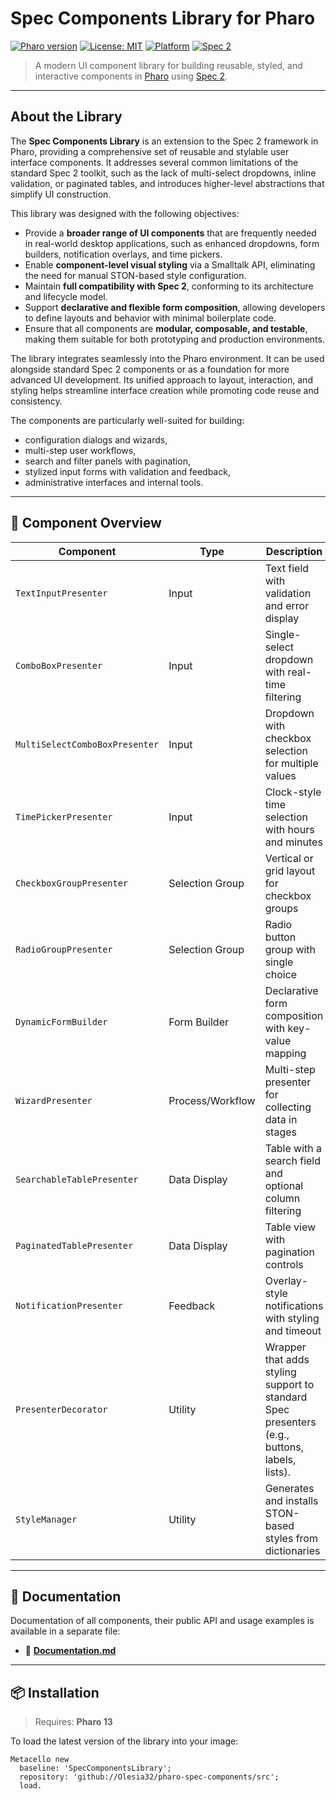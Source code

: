 #  Spec Components Library for Pharo

[![Pharo version](https://img.shields.io/badge/Pharo-13-blue)](https://github.com/pharo-project/pharo)
[![License: MIT](https://img.shields.io/badge/license-MIT-green.svg)](./LICENSE)
[![Platform](https://img.shields.io/badge/platform-desktop-lightgrey)](https://pharo.org/)
[![Spec 2](https://img.shields.io/badge/built%20with-Spec%202-blueviolet)](https://github.com/pharo-spec/Spec)

> A modern UI component library for building reusable, styled, and interactive components in [Pharo](https://pharo.org/) using [Spec 2](https://github.com/pharo-spec/Spec).
---

## About the Library

The **Spec Components Library** is an extension to the Spec 2 framework in Pharo, providing a comprehensive set of reusable and stylable user interface components. It addresses several common limitations of the standard Spec 2 toolkit, such as the lack of multi-select dropdowns, inline validation, or paginated tables, and introduces higher-level abstractions that simplify UI construction.

This library was designed with the following objectives:

- Provide a **broader range of UI components** that are frequently needed in real-world desktop applications, such as enhanced dropdowns, form builders, notification overlays, and time pickers.
- Enable **component-level visual styling** via a Smalltalk API, eliminating the need for manual STON-based style configuration.
- Maintain **full compatibility with Spec 2**, conforming to its architecture and lifecycle model.
- Support **declarative and flexible form composition**, allowing developers to define layouts and behavior with minimal boilerplate code.
- Ensure that all components are **modular, composable, and testable**, making them suitable for both prototyping and production environments.

The library integrates seamlessly into the Pharo environment. It can be used alongside standard Spec 2 components or as a foundation for more advanced UI development. Its unified approach to layout, interaction, and styling helps streamline interface creation while promoting code reuse and consistency.

The components are particularly well-suited for building:
- configuration dialogs and wizards,
- multi-step user workflows,
- search and filter panels with pagination,
- stylized input forms with validation and feedback,
- administrative interfaces and internal tools.
---

## 🧩 Component Overview

| Component                      | Type            | Description                                                       |
|-------------------------------|------------------|-------------------------------------------------------------------|
| `TextInputPresenter`          | Input            | Text field with validation and error display                      |
| `ComboBoxPresenter`           | Input            | Single-select dropdown with real-time filtering                   |
| `MultiSelectComboBoxPresenter`| Input            | Dropdown with checkbox selection for multiple values              |
| `TimePickerPresenter`         | Input            | Clock-style time selection with hours and minutes                 |
| `CheckboxGroupPresenter`      | Selection Group  | Vertical or grid layout for checkbox groups                       |
| `RadioGroupPresenter`         | Selection Group  | Radio button group with single choice                             |
| `DynamicFormBuilder`          | Form Builder     | Declarative form composition with key-value mapping               |
| `WizardPresenter`             | Process/Workflow | Multi-step presenter for collecting data in stages                |
| `SearchableTablePresenter`    | Data Display     | Table with a search field and optional column filtering           |
| `PaginatedTablePresenter`     | Data Display     | Table view with pagination controls              |
| `NotificationPresenter`       | Feedback         | Overlay-style notifications with styling and timeout              |
| `PresenterDecorator`          | Utility          | Wrapper that adds styling support to standard Spec presenters (e.g., buttons, labels, lists). |
| `StyleManager`                | Utility          | Generates and installs STON-based styles from dictionaries        |

---
## 📖 Documentation

Documentation of all components, their public API and usage examples is available in a separate file:

- 📘 [**Documentation.md**](./Documentation.md)

---
## 📦 Installation

> Requires: **Pharo 13**

To load the latest version of the library into your image:

```smalltalk
Metacello new
  baseline: 'SpecComponentsLibrary';
  repository: 'github://Olesia32/pharo-spec-components/src';
  load.
